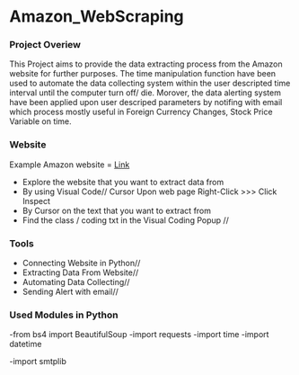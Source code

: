 # Amazon_WebScraping

### Project Overiew 

This Project aims to provide the data extracting process from the Amazon website for further purposes. The time manipulation function have been used to automate the data collecting system within the user descripted time interval until the computer turn off/ die. Morover, the data alerting system have been applied upon user descriped parameters by notifing with email which process mostly useful in Foreign Currency Changes, Stock Price Variable on time.

### Website

Example Amazon website = [Link](https://www.amazon.com/2021-Apple-iPad-Mini-Wi%20Fi/dp/B09G91LXFP/ref=sr_1_2crid=1QGHZM0PTLSV&dib=eyJ2IjoiMSJ9.R4uCyDDQjODG5EFONQvt_w7EqsbutDYXJ_ff6093MNgifVWkLNKGK6NrsEvPRkMTDphfDMIGyy1sE9_fuw-eU9ZuwivpbRsZSS4lR-_HfnK3lldERtHHh2%20L0Sn4lpJzjWrmIFeOkFxMDnFtkffI6AZsNRhA7LQ89qkpItcgVTZ3dlsWYmLr7ckRC32pjMvWVxvn3itqZohWcOMUVDSb4Di-UFbb94Q-nQhU5sZK6Fk.kB-1SVIShj_MUNMGHMUd9rPvzfhIVMVLj5wUZcwrIPU&dib_tag=se&keywords=i+pad&qid=1725540942&sprefix=i+pad+%2Caps%2C565&sr=8-2)

- Explore the website that you want to extract data from
- By using Visual Code// Cursor Upon web page Right-Click >>> Click Inspect
- By Cursor on the text that you want to extract from
- Find the class / coding txt in the Visual Coding Popup //

### Tools

- Connecting Website in Python//
- Extracting Data From Website//
- Automating Data Collecting//
- Sending Alert with email//

### Used Modules in Python

-from bs4 import BeautifulSoup
-import requests
-import time
-import datetime

-import smtplib



